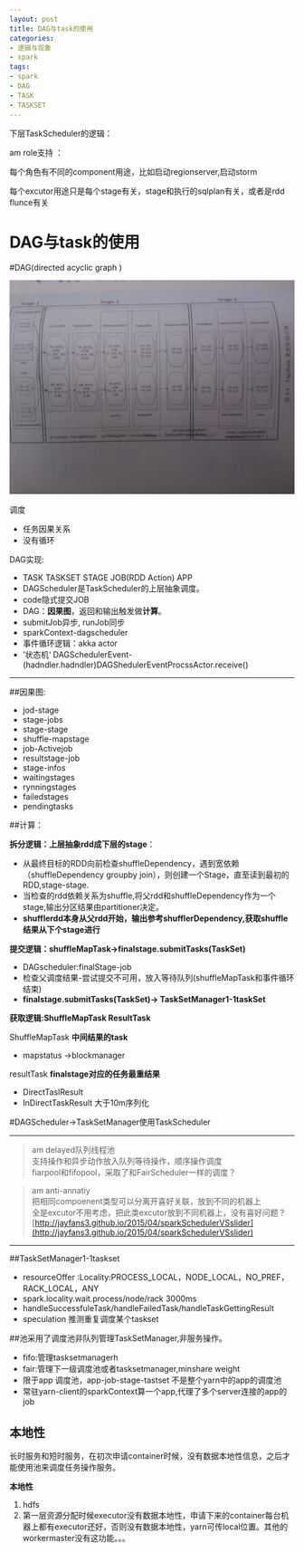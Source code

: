 ```yaml
---
layout: post
title: DAG与task的使用
categories:
- 逻辑与现象
- spark
tags:
- spark
- DAG
- TASK
- TASKSET
---
```




下层TaskScheduler的逻辑：

am role支持 ：

每个角色有不同的component用途，比如启动regionserver,启动storm  

每个excutor用途只是每个stage有关，stage和执行的sqlplan有关，或者是rdd flunce有关



DAG与task的使用
============


#DAG(directed acyclic graph )


![](/images/3/3.jpg)


调度

- 任务因果关系
- 没有循环

DAG实现:

- TASK TASKSET STAGE JOB(RDD Action) APP
- DAGScheduler是TaskScheduler的上层抽象调度。
- code隐式提交JOB
- DAG：**因果图**，返回和输出触发做**计算**。
- submitJob异步, runJob同步
- sparkContext-dagscheduler
- 事件循环逻辑：akka actor
- ’状态机‘ DAGSchedulerEvent- (hadndler.hadndler)DAGShedulerEventProcssActor.receive()

--------------------------


##因果图:

- jod-stage
- stage-jobs
- stage-stage
- shuffle-mapstage
- job-Activejob
- resultstage-job
- stage-infos
- waitingstages
- rynningstages
- failedstages
- pendingtasks


##计算：

 **拆分逻辑：上层抽象rdd成下层的stage**：

- 从最终目标的RDD向前检查shuffleDependency，遇到宽依赖（shuffleDependency groupby join），则创建一个Stage，直至读到最初的RDD,stage-stage.
- 当检查的rdd依赖关系为shuffle,将父rdd和shuffleDependency作为一个stage,输出分区结果由partitioner决定。
- **shufflerdd本身从父rdd开始，输出参考shufflerDependency,获取shuffle结果从下个stage进行**


**提交逻辑：shuffleMapTask->finalstage.submitTasks(TaskSet)**

- DAGscheduler:finalStage-job
- 检查父调度结果-尝试提交不可用，放入等待队列(shuffleMapTask和事件循环结束)
- **finalstage.submitTasks(TaskSet)-> TaskSetManager1-1taskSet**


**获取逻辑:ShuffleMapTask ResultTask**

ShuffleMapTask **中间结果的task**

- mapstatus ->blockmanager

resultTask **finalstage对应的任务最重结果**

- DirectTaslResult
- InDirectTaskResult 大于10m序列化

#DAGScheduler->TaskSetManager使用TaskScheduler


-------
> am delayed队列线程池  
> 支持操作和异步动作放入队列等待操作，顺序操作调度  
> fiarpool和fifopool，采取了和FairScheduler一样的调度？ 
 
> am anti-annatiy   
> 把相同compoenent类型可以分离开喜好关联，放到不同的机器上  
> 全是excutor不用考虑，把此类excutor放到不同机器上，没有喜好问题 ?
[http://jayfans3.github.io/2015/04/sparkSchedulerVSslider](http://jayfans3.github.io/2015/04/sparkSchedulerVSslider)

---------



##TaskSetManager1-1taskset

- resourceOffer :Locality:PROCESS_LOCAL，NODE_LOCAL，NO_PREF，RACK_LOCAL，ANY
- spark.locality.wait.process/node/rack 3000ms
- handleSuccessfuleTask/handleFailedTask/handleTaskGettingResult
- speculation 推测重复调度某个taskset

##池采用了调度池非队列管理TaskSetManager,非服务操作。

- fifo:管理tasksetmanagerh
- fair:管理下一级调度池或者tasksetmanager,minshare weight
- 限于app 调度池，app-job-stage-tastset 不是整个yarn中的app的调度池
- 常驻yarn-client的sparkContext算一个app,代理了多个server连接的app的job


本地性
------------

长时服务和短时服务，在初次申请container时候，没有数据本地性信息，之后才能使用池来调度任务操作服务。

**本地性**

1. hdfs
2. 第一层资源分配时候executor没有数据本地性，申请下来的container每台机器上都有executor还好，否则没有数据本地性，yarn可传local位置。其他的workermaster没有这功能。。。
